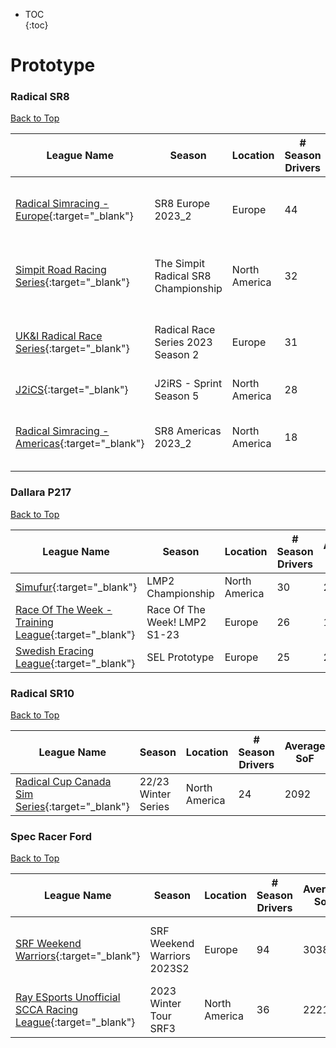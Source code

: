 * TOC  
{:toc}

# Prototype

### Radical SR8

[Back to Top](#)  

|                                                       League Name                                                       |               Season              |   Location  |# Season Drivers|Average SoF|                     Upcoming Race                    |
|-------------------------------------------------------------------------------------------------------------------------|-----------------------------------|-------------|----------------|-----------|------------------------------------------------------|
| [Radical Simracing - Europe](https://members.iracing.com/membersite/member/LeagueView.do?league=9305){:target="_blank"} |         SR8 Europe 2023_2         |    Europe   |       44       |    2837   |Daytona International Speedway at 2023-04-30T18:20:45Z|
|  [Simpit Road Racing Series](https://members.iracing.com/membersite/member/LeagueView.do?league=3859){:target="_blank"} |The Simpit Radical SR8 Championship|North America|       32       |    1970   | Okayama International Circuit at 2023-04-30T17:00:24Z|
|  [UK&I Radical Race Series](https://members.iracing.com/membersite/member/LeagueView.do?league=5547){:target="_blank"}  | Radical Race Series 2023 Season 2 |    Europe   |       31       |    2810   |Daytona International Speedway at 2023-04-27T18:15:07Z|
|            [J2iCS](https://members.iracing.com/membersite/member/LeagueView.do?league=3630){:target="_blank"}           |      J2iRS - Sprint Season 5      |North America|       28       |    1799   |                         None                         |
|[Radical Simracing - Americas](https://members.iracing.com/membersite/member/LeagueView.do?league=9304){:target="_blank"}|        SR8 Americas 2023_2        |North America|       18       |    2858   |Daytona International Speedway at 2023-05-01T00:20:45Z|

### Dallara P217

[Back to Top](#)  

|                                                          League Name                                                          |           Season           |   Location  |# Season Drivers|Average SoF|Upcoming Race|
|-------------------------------------------------------------------------------------------------------------------------------|----------------------------|-------------|----------------|-----------|-------------|
|              [Simufur](https://members.iracing.com/membersite/member/LeagueView.do?league=8219){:target="_blank"}             |      LMP2 Championship     |North America|       30       |    2204   |     None    |
|[Race Of The Week - Training League](https://members.iracing.com/membersite/member/LeagueView.do?league=6227){:target="_blank"}|Race Of The Week! LMP2 S1-23|    Europe   |       26       |    1986   |     None    |
|      [Swedish Eracing League](https://members.iracing.com/membersite/member/LeagueView.do?league=5826){:target="_blank"}      |        SEL Prototype       |    Europe   |       25       |    2175   |     None    |

### Radical SR10

[Back to Top](#)  

|                                                        League Name                                                       |       Season      |   Location  |# Season Drivers|Average SoF|Upcoming Race|
|--------------------------------------------------------------------------------------------------------------------------|-------------------|-------------|----------------|-----------|-------------|
|[Radical Cup Canada Sim Series](https://members.iracing.com/membersite/member/LeagueView.do?league=9196){:target="_blank"}|22/23 Winter Series|North America|       24       |    2092   |     None    |

### Spec Racer Ford

[Back to Top](#)  

|                                                              League Name                                                             |           Season          |   Location  |# Season Drivers|Average SoF|                      Upcoming Race                     |
|--------------------------------------------------------------------------------------------------------------------------------------|---------------------------|-------------|----------------|-----------|--------------------------------------------------------|
|           [SRF Weekend Warriors](https://members.iracing.com/membersite/member/LeagueView.do?league=1566){:target="_blank"}          |SRF Weekend Warriors 2023S2|    Europe   |       94       |    3038   |Hockenheimring Baden-Württemberg at 2023-04-30T18:40:34Z|
|[Ray ESports Unofficial SCCA Racing League](https://members.iracing.com/membersite/member/LeagueView.do?league=6236){:target="_blank"}|   2023 Winter Tour SRF3   |North America|       36       |    2221   |                          None                          |

